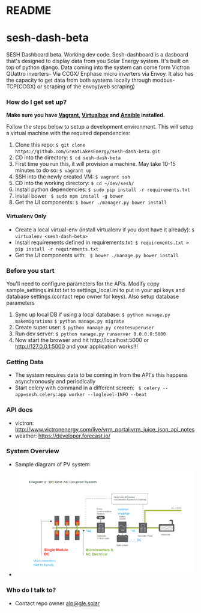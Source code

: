 # README #

# sesh-dash-beta
SESH Dashboard beta. Working dev code.
Sesh-dashboard is a dasboard that's designed to display data from you Solar Energy system. It's built on top of python django. Data coming into the system can come form Victron QUattro inverters- Via CCGX/ Enphase micro inverters via Envoy.
It also has the capacity to get data from both systems locally through modbus-TCP(CCGX) or scraping of the envoy(web scraping)

### How do I get set up? ###

**Make sure you have [Vagrant](https://www.vagrantup.com/downloads.html), [Virtualbox](https://www.virtualbox.org/wiki/Downloads) and [Ansible](http://docs.ansible.com/ansible/intro_installation.html) installed.**

Follow the steps below to setup a development environment. This will setup a virtual machine with the required dependencies:
 1. Clone this repo:
    `$ git clone https://github.com/GreatLakesEnergy/sesh-dash-beta.git`
 1. CD into the directory:
    `$ cd sesh-dash-beta`
 1. First time you run this, it will provision a machine. May take 10-15 minutes to do so:
    `$ vagrant up`
 1. SSH into the newly created VM:
    `$ vagrant ssh`
 1. CD into the working directory:
    `$ cd ~/dev/sesh/`
 1. Install python dependencies:
    `$ sudo pip install -r requirements.txt`
 1. Install bower
   ` $ sudo npm install -g bower`
 1. Get the UI components:
    `$ bower ./manager.py bower install`

#### Virtualenv Only ####
* Create a local virtual-env (install virtualenv if you dont have it already):
    `$ virtualenv <sesh-dash-beta>`
* Install requirements defined in requirements.txt:
    `$ requirements.txt > pip install -r requirements.txt`
* Get the UI components with:
   ` $ bower ./manage.py bower install`

### Before you start ###
You'll need to configure parameters for the APIs. Modify copy sample_settings.ini.txt.txt to  settings_local.ini to put in your api keys and database settings.(contact repo owner for keys). Also setup database parameters
 1. Sync up local DB if using a local database:
    `$ python manage.py makemigrations`
    `$ python manage.py migrate`
 1. Create super user:
    `$ python manage.py createsuperuser`
 1. Run dev server:
    `$ python manage.py runserver 0.0.0.0:5000`
 1. Now start the browser and hit http://localhost:5000 or http://127.0.0.1:5000 and your application works!!!

### Getting Data ###
* The system requires data to be coming in from the API's this happens asynchronously and periodically
* Start celery with command in a different screen:
   ` $ celery --app=sesh.celery:app worker --loglevel-INFO --beat`

### API docs ###
* victron: http://www.victronenergy.com/live/vrm_portal:vrm_juice_json_api_notes
* weather: https://developer.forecast.io/


### System Overview ###
* Sample diagram of PV system
*   ![sample system diagram ](https://raw.githubusercontent.com/GreatLakesEnergy/sesh-diagrams/master/sesh-system-diagram.png "sesh system diagram")

### Who do I talk to? ###

* Contact repo owner alp@gle.solar

